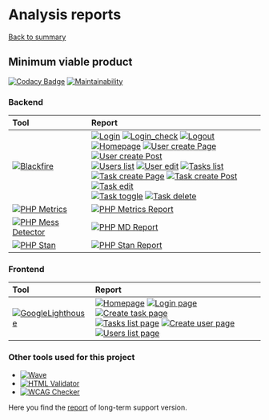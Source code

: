 # Analysis reports

[Back to summary](../index.md)

## Minimum viable product
[![Codacy Badge](https://app.codacy.com/project/badge/Grade/bb48f9269017492e9b1aca3ffef8a81a)](https://www.codacy.com/gh/bigboss-oualid/project_8_mvp/dashboard?utm_source=github.com&amp;utm_medium=referral&amp;utm_content=bigboss-oualid/project_8_mvp&amp;utm_campaign=Badge_Grade)
[![Maintainability](https://api.codeclimate.com/v1/badges/2e70b303cb799c405dea/maintainability)](https://codeclimate.com/github/bigboss-oualid/project_8_mvp/maintainability)

### Backend

Tool     | Report |
:------- | :----- |
[![Blackfire](https://img.shields.io/badge/Blackfire-v1.24.1-E03C31)](https://blackfire.io) | [![Login](https://img.shields.io/badge/Login_page-white)](https://blackfire.io/profiles/add075e4-4f85-412b-a4a2-f544e1cd9287/graph) [![Login_check](https://img.shields.io/badge/Login_check-white)](https://blackfire.io/profiles/505dfc89-4da4-4613-96ea-f9eb13da8078/graph) [![Logout](https://img.shields.io/badge/Logout-white)](https://blackfire.io/profiles/582073f5-ce30-4051-b6e2-0df39e5b79e9/graph)<br /> [![Homepage](https://img.shields.io/badge/Homepage-white)](https://blackfire.io/profiles/a7b6fd8d-e171-4a2f-8e8d-4d8c2f1e4206/graph) [![User create Page](https://img.shields.io/badge/User_create_page-white)](https://blackfire.io/profiles/3456d08b-9c65-4aab-8fdc-523be08f59d8/graph) [![User create Post](https://img.shields.io/badge/User_create_post-white)](https://blackfire.io/profiles/6bb9c9b5-f39f-4875-903a-fffacdccd8ae/graph)<br /> [![Users list](https://img.shields.io/badge/Users_list_page-white)](https://blackfire.io/profiles/390323d0-0a66-46ef-ba17-8b3a42ba56d3/graph) [![User edit](https://img.shields.io/badge/User_edit-white)](https://blackfire.io/profiles/fd8f5516-6e90-429f-9b63-d4958209efbb/graph) [![Tasks list](https://img.shields.io/badge/Tasks_list-white)](https://blackfire.io/profiles/45bf7bca-9146-41f2-9ca1-d7524a71e393/graph)<br /> [![Task create Page](https://img.shields.io/badge/Task_create_page-white)](https://blackfire.io/profiles/8f01d7e3-6825-4305-b8b9-aacd7b7ca4d0/graph) [![Task create Post](https://img.shields.io/badge/Task_create_post-white)](https://blackfire.io/profiles/c5a294e8-52ae-4bf7-8c92-a08860429fb5/graph) [![Task edit](https://img.shields.io/badge/Task_edit-white)](https://blackfire.io/profiles/d48c9f5e-6715-4d88-8513-6fd5b7362eab/graph)<br /> [![Task toggle](https://img.shields.io/badge/Task_toggle-white)](https://blackfire.io/profiles/0cc54cec-3dea-429b-bfc7-fe9420e65189/graph) [![Task delete](https://img.shields.io/badge/Task_delete-white)](https://blackfire.io/profiles/75c97878-b9f4-446d-9629-9316d02a0d49/graph) 
[![PHP Metrics](https://img.shields.io/badge/doc-PHP_Metrics_V2.7.4-green)](https://www.phpmetrics.org/ "show doc") | [![PHP Metrics Report](https://img.shields.io/badge/-Report-green)](https://analysis.it-bigboss.de/mvp/backend/phpmetrics-report/index.html "go report")
[![PHP Mess Detector](https://img.shields.io/badge/doc-PHP_MD_v2.9.1-204A87)](https://phpmd.org/ "show doc") | [![PHP MD Report ](https://img.shields.io/badge/Report-204A87)](https://analysis.it-bigboss.de/mvp/backend/phpmd-report.html "show report")
[![PHP Stan](https://img.shields.io/badge/doc-PHP_Stan_v0.11.16-476BA0)](https://phpstan.org/user-guide/getting-started "show doc") | [![PHP Stan Report](https://img.shields.io/badge/Report-476BA0)](https://analysis.it-bigboss.de/mvp/backend/phpstan-report.html "show report")


### Frontend

Tool     | Report |
:------- | :----- |
[![GoogleLighthouse](https://img.shields.io/badge/doc-Google_Lighthouse_v100.0.0.2-F4512A)](https://developers.google.com/web/tools/lighthouse "show doc") | [![Homepage](https://img.shields.io/badge/Homepage-ffffff)](analysis.it-bigboss.de/mvp/frontend/google-lh/homepage.html "show report") [![Login page](https://img.shields.io/badge/Login-ffffff)](analysis.it-bigboss.de/mvp/frontend/google-lh/login-page.html "show report") [![Create task page](https://img.shields.io/badge/Create_task-ffffff)](analysis.it-bigboss.de/mvp/frontend/google-lh/create-task-page.html "show report")<br /> [![Tasks list page](https://img.shields.io/badge/Tasks_list-ffffff)](analysis.it-bigboss.de/mvp/frontend/google-lh/tasks-list-page.html "show report") [![Create user page](https://img.shields.io/badge/Create_user-ffffff)](analysis.it-bigboss.de/mvp/frontend/google-lh/create-user-page.html.html "show report") [![Users list page](https://img.shields.io/badge/Users_list-ffffff)](analysis.it-bigboss.de/mvp/frontend/google-lh/users-list-page.html "show report")

### Other tools used for this project
 * [![Wave](https://img.shields.io/badge/Wave-v3.1.2-4877B5)](https://wave.webaim.org/ "used locally")
 * [![HTML Validator](https://img.shields.io/badge/HTMLValidator-v0.9.8.9-43BF4A)](http://users.skynet.be/mgueury/mozilla/ "used locally") 
 * [![WCAG Checker](https://img.shields.io/badge/WCAG-v0.96.0-222222)](https://ainspector.github.io/ "used locally") 

Here you find the [report](mvp-reports.html "LTS Reports") of long-term support version.